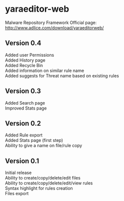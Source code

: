 yaraeditor-web
============

Malware Repository Framework
Official page: http://www.adlice.com/download/yaraeditorweb/

## Version 0.4
Added user Permissions  
Added History page  
Added Recycle Bin  
Added information on similar rule name  
Added suggests for Threat name based on existing rules  

## Version 0.3
Added Search page  
Improved Stats page  

## Version 0.2
Added Rule export  
Added Stats page (first step)  
Ability to give a name on file/rule copy  

## Version 0.1
Initial release  
Ability to create/copy/delete/edit files  
Ability to create/copy/delete/edit/view rules  
Syntax highlight for rules creation  
Files export  
